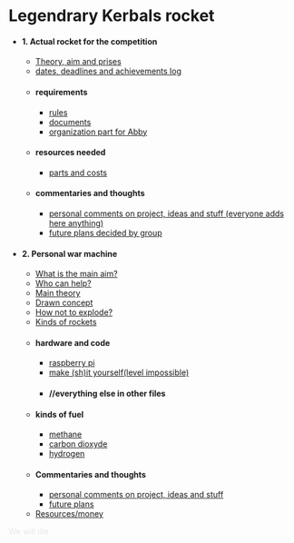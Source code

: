 # Legendrary Kerbals rocket
* #### 1. Actual rocket for the competition
    * [Theory, aim and prises](theory_aim_prices.md)
    * [dates, deadlines and achievements log]()
    * #### requirements
        * [rules]()
        * [documents]()
        * [organization part for Abby]()
    * #### resources needed
        * [parts and costs]()
    * #### commentaries and thoughts
        * [personal comments on project, ideas and stuff (everyone adds here anything)]()
        * [future plans decided by group]()
* #### 2. Personal war machine
    * [What is the main aim?]() 
    * [Who can help?]()
    * [Main theory]()
    * [Drawn concept]() 
    * [How not to explode?]() 
    * [Kinds of rockets]() 
    * #### hardware and code
        * [raspberry pi]()
        * [make (sh)it yourself(level impossible)]()
        * #### //everything else in other files
    * #### kinds of fuel
        * [methane]()
        * [carbon dioxyde]()
        * [hydrogen]()
    * #### Commentaries and thoughts
        * [personal comments on project, ideas and stuff]()
        * [future plans]()
    * [Resources/money]() 
    
    
 <font color="#e8e8e8"> We will die </font>

